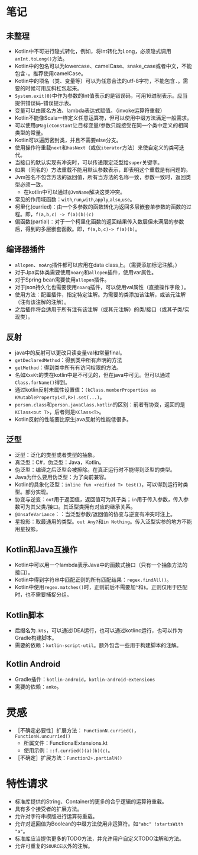 # 笔记

## 未整理

* Kotlin中不可进行隐式转化，例如，将Int转化为Long，必须隐式调用`anInt.toLong()`方法。
* Kotlin中的包名可以为lowercase、camelCase、snake_case或者中文，不能包含`-`。推荐使用camelCase。
* Kotlin中的项名（类、变量等）可以为任意合法的utf-8字符，不能包含`.`。需要的时候可用反斜杠包起来。
* `System.exit(0)`中作为参数的Int值表示的是错误码，可用16进制表示。应当提供错误码-错误提示表。
* 变量可以由匿名方法、lambda表达式赋值。（invoke运算符重载）
* Kotlin不能像Scala一样定义任意运算符，但可以使用中缀方法满足一般需求。
* 可以使用`@MagicConstant`让目标变量/参数只能接受在同一个类中定义的相同类型的常量。
* Kotlin可以遍历密封类，并且不需要else分支。
* 使用操作符重载`next`和`hasNext`（或仅`iterator`方法）来使自定义的类可迭代。
* 当接口的默认实现有冲突时，可以传递限定泛型给`super`关键字。
* 如果（同名的）方法重载不能用默认参数表示，即表明这个重载是有问题的。
* Jvm签名不包含方法的返回值，所有当方法的名称一致，参数一致时，返回类型必须一致。
    * 在kotlin中可以通过`@JvmName`解决这类冲突。
* 常见的作用域函数：`with`,`run`,`with`,`apply`,`also`,`use`。
* 柯里化(curried)：由一个多参数的函数转化为返回多层嵌套单参数的函数的过程。即，`f(a,b,c) -> f(a)(b)(c)`
* 偏函数(partial)：对于一个柯里化函数的返回结果传入数层但未满层的参数后，得到的多层嵌套函数。即，`f(a,b,c)-> f(a)(b)`。

## 编译器插件

* `allopen`、`noArg`插件都可以应用在data class上。（需要添加标记注解。）
* 对于Jpa实体类需要使用`noarg`和`allopen`插件，使用var属性。
* 对于Spring bean需要使用`allopen`插件。
* 对于json持久化也需要使用`noarg`插件，可以使用val属性（直接操作字段 ）。
* 使用方法：配置插件，指定特定注解。为需要的类添加该注解，或该元注解（注有该注解的注解）。
* 之后插件将会适用于所有注有该注解（或其元注解）的类/接口（或其子类/实现类）。

## 反射

* java中的反射可以更改只读变量val和常量final。
* `getDeclaredMethod`：得到类中所有声明的方法
* `getMethod`：得到类中所有有访问权限的方法。
* 名如`XxxKt`的类在kotlin中是不可见的，但在java中可见。但可以通过`Class.forName()`得到。
* 通过kotlin反射未属性设置值：`(kClass.memberProperties as KMutableProperty1<T,R>).set(...)`。
* `person.class`和`person.javaClass.kotlin`的区别：前者有协变，返回的是`KClass<out T>`，后者则是`KClass<T>`。
* Kotlin反射的性能要比原生java反射的性能低很多。

## 泛型

* 泛型：泛化的类型或者类型的抽象。
* 真泛型：C#，伪泛型：Java，Kotlin。
* 伪泛型：编译之后泛型会被擦除。在真正运行时不能得到泛型的类型。
* Java为什么要用伪泛型：为了向前兼容。
* Kotlin的具象化泛型：`inline fun <reified T> test()`，可以得到运行时类型。部分实现。
* 协变与逆变：`out`用于返回值，返回值可为其子类；`in`用于传入参数，传入参数可为其父类/接口。其泛型类拥有对应的继承关系。
* `@UnsafeVariance`：：当泛型参数/返回值的协变与逆变有冲突时注上。
* 星投影：取最通用的类型。`out Any?`和`in Nothing`。传入泛型实参的地方不能用星投影。

## Kotlin和Java互操作

* Kotlin中可以用一个lambda表示Java中的函数式接口（只有一个抽象方法的接口）。
* Kotlin中得到字符串中匹配正则的所有匹配结果：`regex.findAll()`。
* Kotlin中使用`regex.matches()`时，正则前后不需要加`^`和`$`。正则仅用于匹配时，也不需要捕捉分组。

## Kotlin脚本

* 后缀名为`.kts`，可以通过IDEA运行，也可以通过kotlinc运行，也可以作为Gradle构建脚本。
* 需要的依赖：`kotlin-script-util`。额外包含一些用于构建脚本的注解。

## Kotlin Android

* Gradle插件：`kotlin-android`，`kotlin-android-extensions`
* 需要的依赖：`anko`。

# 灵感

* ［不确定必要性］扩展方法： `FunctionN.curried()`，`FunctionN.uncurried()`
    * 所属文件：FunctionalExtensions.kt
    * 使用示例：`::f.curried()(a)(b)(c)`。
* ［不确定］扩展方法：`Function2+.partialN()`

# 特性请求

* 标准库提供的String、Container的更多的合乎逻辑的运算符重载。
* 具有多个接受者的扩展方法。
* 允许对字符串模版进行运算符重载。
* 允许对返回值为Boolean的中缀方法使用非运算符。如`"abc" !startsWith "a"`。
* 标准库应当提供更多的TODO方法，并允许用户自定义TODO注解和方法。
* 允许可重复的`SOURCE`以外的注解。
